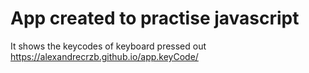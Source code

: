 # App created to practise javascript
It shows the keycodes of keyboard pressed out
https://alexandrecrzb.github.io/app.keyCode/

